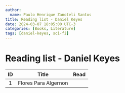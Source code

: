 ```yaml
---
author:
  name: Paulo Henrique Zanoteli Santos
title: Reading list - Daniel Keyes
date: 2024-03-07 18:05:00 UTC-3
categories: [Books, Literature]
tags: [daniel-keyes, sci-fi]
---
```


# Reading list - Daniel Keyes

| ID  | Title                | Read |
|:---:| -------------------- |:----:|
| 1   | Flores Para Algernon |      |
